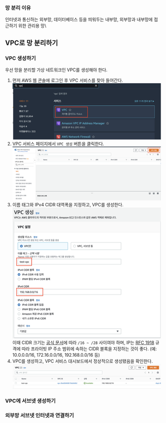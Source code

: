 ### 망 분리 이유
인터넷과 통신하는 외부망, 데이터베이스 등을 띄워두는 내부망, 외부망과 내부망에 접근하기 위한 관리용 망\

## VPC로 망 분리하기
### VPC 생성하기
우선 망을 분리할 가상 네트워크인 VPC를 생성해야 한다.
1. 먼저 AWS 웹 콘솔에 로그인 후 VPC 서비스를 찾아 들어간다.
![](image1.png)
2. VPC 서비스 페이지에서 `VPC 생성` 버튼을 클릭한다.
![](image2.png)
3. 이름 태그와 IPv4 CIDR 대역폭을 지정하고, VPC를 생성한다.
![](image3.png)
이때 CIDR 크기는 [공식 문서](https://docs.aws.amazon.com/ko_kr/vpc/latest/userguide/working-with-vpcs.html#Create-VPC)에 따라 `/16 ~ /28` 사이여야 하며, 
IP는 [RFC 1918](http://www.faqs.org/rfcs/rfc1918.html) 규격에 따라 프라이빗 IP 주소 범위에 속하는 CIDR 블록을 지정하는 것이 좋다. (예: 10.0.0.0/16, 172.16.0.0/16, 192.168.0.0/16 등)
4. VPC를 생성하고, VPC 서비스 대시보드에서 정상적으로 생성됐음을 확인한다.
![](image4.png)

### VPC에 서브넷 생성하기

### 외부망 서브넷 인터넷과 연결하기
